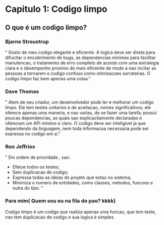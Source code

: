 # Capitulo 1: Codigo limpo

## O que é um codigo limpo?

### Bjarne Stroustrup

" Gosto de  meu codigo elegante e eficiente. A logica deve ser direta para difucltar o encobrimento de bugs, as dependencias minimas para facilitar manutencao, o tratamento de erro completo de acordo com uma estrategia clara e o desempenho proximo do mais eficeinte de modo a nao incitar as pessoas a tornarem o codigo confuso como otimizacoes sorrateiras. O codigo limpo faz bem apenas uma coisa."

### Dave Thomas

" Alem de seu criador, um desenvolvedor pode ler e melhorar um codigo limpo. Ele tem testes unitarios e de aceitacao, nomes significativos; ele oferece apenas uma maneira, e nao varias, de se fazer uma tarefa; possui poucas dependencias, as quais sao explicacitamente declaradas e oferecem um API minimo e claro. O codigo deve ser inteligivel ja que dependendo da linguagem, nem toda informacoa necessaria pode ser expressa no codigo em si."

### Ron Jeffries

" Em ordem de prioridade , sao:
- Efetue todos os testes;
- Sem duplicacao de codigo;
- Expressa todas as ideias do projeto que estao no sistema;
- Minimiza o numero de entidades, como classes, metodos, funcoes e outra do tipo. "

### Para mim( Quem sou eu na fila do pao? kkkk)

Codigo limpo é um codigo que realiza apenas uma funcao, que tem teste, nao tem duplicacao de codigo e sua logica é simples.